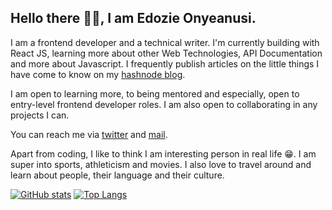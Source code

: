 ## Hello there 👋🏾, I am Edozie Onyeanusi. 

I am a frontend developer and a technical writer. I'm currently building with React JS, learning more about other Web Technologies, API Documentation and more about Javascript. I frequently publish articles on the little things I have come to know on my [hashnode blog](https://fynnbarr.hashnode.dev/). 

I am open to learning more, to being mentored and especially, open to entry-level frontend developer roles. I am also open to collaborating in any  projects I can.

You can reach me via [twitter](https://twitter.com/fynnbarr) and [mail](mailto:pyhnnedo@gmail.com).

Apart from coding, I like to think I am interesting person in real life 😁. I am super into sports, athleticism and movies. I also love to travel around and learn about people, their language and their culture.

[![GitHub stats](https://github-readme-stats.vercel.app/api?username=fedozie&theme=synthwave)](https://github.com/fedozie/github-readme-stats)
[![Top Langs](https://github-readme-stats.vercel.app/api/top-langs/?username=fedozie&layout=compact&theme=synthwave)](https://github.com/Fedozie/github-readme-stats)

<!-- [![wakatime](https://wakatime.com/badge/user/1085513a-b7b4-4ff8-9f1d-ee14881805b1.svg)](https://wakatime.com/@1085513a-b7b4-4ff8-9f1d-ee14881805b1) -->
